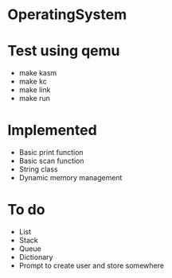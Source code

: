# OperatingSystem

# Test using qemu
* make kasm
* make kc
* make link
* make run

# Implemented
* Basic print function
* Basic scan function
* String class
* Dynamic memory management

# To do
* List
* Stack
* Queue
* Dictionary
* Prompt to create user and store somewhere

